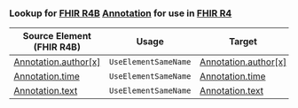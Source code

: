 ### Lookup for [FHIR R4B](https://hl7.org/fhir/R4B/) [Annotation](https://hl7.org/fhir/R4B/Annotation.html) for use in [FHIR R4](https://hl7.org/fhir/R4/)

| Source Element (FHIR R4B) | Usage | Target |
| -------------- | ----- | ------ |
| [Annotation.author[x]](https://hl7.org/fhir/R4B/Annotation.html#resource) | `UseElementSameName` | [Annotation.author[x]](https://hl7.org/fhir/R4/Annotation.html#resource) |
| [Annotation.time](https://hl7.org/fhir/R4B/Annotation.html#resource) | `UseElementSameName` | [Annotation.time](https://hl7.org/fhir/R4/Annotation.html#resource) |
| [Annotation.text](https://hl7.org/fhir/R4B/Annotation.html#resource) | `UseElementSameName` | [Annotation.text](https://hl7.org/fhir/R4/Annotation.html#resource) |
